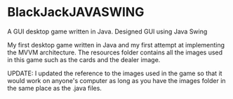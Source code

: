 # BlackJackJAVASWING
A GUI desktop game written in Java. Designed GUI using Java Swing

My first desktop game written in Java and my first attempt at implementing the MVVM architecture. The resources folder contains all the images used in this game such as the cards and the dealer image. 

UPDATE: I updated the reference to the images used in the game so that it would work on anyone's computer as long as you have the images folder in the same place as the .java files.

